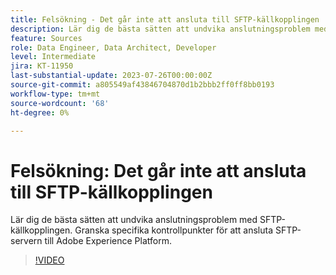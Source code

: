 ```yaml
---
title: Felsökning - Det går inte att ansluta till SFTP-källkopplingen
description: Lär dig de bästa sätten att undvika anslutningsproblem med SFTP-källkopplingen. Granska specifika kontrollpunkter för att ansluta SFTP-servern till Adobe Experience Platform.
feature: Sources
role: Data Engineer, Data Architect, Developer
level: Intermediate
jira: KT-11950
last-substantial-update: 2023-07-26T00:00:00Z
source-git-commit: a805549af43846704870d1b2bbb2ff0ff8bb0193
workflow-type: tm+mt
source-wordcount: '68'
ht-degree: 0%

---
```


# Felsökning: Det går inte att ansluta till SFTP-källkopplingen

Lär dig de bästa sätten att undvika anslutningsproblem med SFTP-källkopplingen. Granska specifika kontrollpunkter för att ansluta SFTP-servern till Adobe Experience Platform.

>[!VIDEO](https://video.tv.adobe.com/v/3416134?learn=on)
